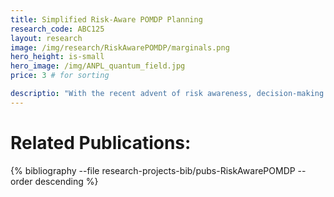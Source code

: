 ```yaml
---
title: Simplified Risk-Aware POMDP Planning
research_code: ABC125
layout: research
image: /img/research/RiskAwarePOMDP/marginals.png
hero_height: is-small
hero_image: /img/ANPL_quantum_field.jpg 
price: 3 # for sorting 

descriptio: "With the recent advent of risk awareness, decision-making algorithms’ complexity increases, posing a severe difficulty to solve such formulations of the problem online. Our approach is centered on the distribution of the return in the challenging continuous domain under partial observability. In this research proejct we introduce and investigate  a simplification framework to ease the computational burden while providing guarantees on the simplification impact. On top of this framework, we present novel stochastic bounds on the return that apply to any reward function. Further, we consider simplification’s impact on decision making with risk averse objectives, which, to the best of our knowledge, has not been investigated thus far."
---
```


<!-- add  youtube and bibliography Here-->

# Related Publications: 
{% bibliography --file research-projects-bib/pubs-RiskAwarePOMDP --order descending %}

